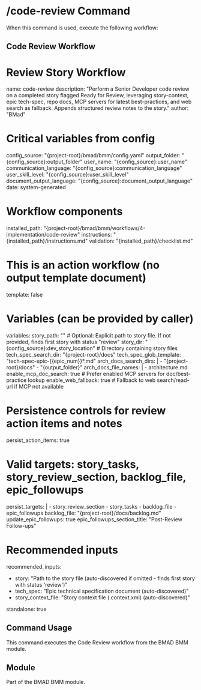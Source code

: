 # /code-review Command

When this command is used, execute the following workflow:

## Code Review Workflow

# Review Story Workflow
name: code-review
description: "Perform a Senior Developer code review on a completed story flagged Ready for Review, leveraging story-context, epic tech-spec, repo docs, MCP servers for latest best-practices, and web search as fallback. Appends structured review notes to the story."
author: "BMad"

# Critical variables from config
config_source: "{project-root}/bmad/bmm/config.yaml"
output_folder: "{config_source}:output_folder"
user_name: "{config_source}:user_name"
communication_language: "{config_source}:communication_language"
user_skill_level: "{config_source}:user_skill_level"
document_output_language: "{config_source}:document_output_language"
date: system-generated

# Workflow components
installed_path: "{project-root}/bmad/bmm/workflows/4-implementation/code-review"
instructions: "{installed_path}/instructions.md"
validation: "{installed_path}/checklist.md"

# This is an action workflow (no output template document)
template: false

# Variables (can be provided by caller)
variables:
  story_path: "" # Optional: Explicit path to story file. If not provided, finds first story with status "review"
  story_dir: "{config_source}:dev_story_location" # Directory containing story files
  tech_spec_search_dir: "{project-root}/docs"
  tech_spec_glob_template: "tech-spec-epic-{{epic_num}}*.md"
  arch_docs_search_dirs: |
    - "{project-root}/docs"
    - "{output_folder}"
  arch_docs_file_names: |
    - architecture.md
  enable_mcp_doc_search: true # Prefer enabled MCP servers for doc/best-practice lookup
  enable_web_fallback: true # Fallback to web search/read-url if MCP not available
  # Persistence controls for review action items and notes
  persist_action_items: true
  # Valid targets: story_tasks, story_review_section, backlog_file, epic_followups
  persist_targets: |
    - story_review_section
    - story_tasks
    - backlog_file
    - epic_followups
  backlog_file: "{project-root}/docs/backlog.md"
  update_epic_followups: true
  epic_followups_section_title: "Post-Review Follow-ups"

# Recommended inputs
recommended_inputs:
  - story: "Path to the story file (auto-discovered if omitted - finds first story with status 'review')"
  - tech_spec: "Epic technical specification document (auto-discovered)"
  - story_context_file: "Story context file (.context.xml) (auto-discovered)"

standalone: true


## Command Usage

This command executes the Code Review workflow from the BMAD BMM module.

## Module

Part of the BMAD BMM module.
